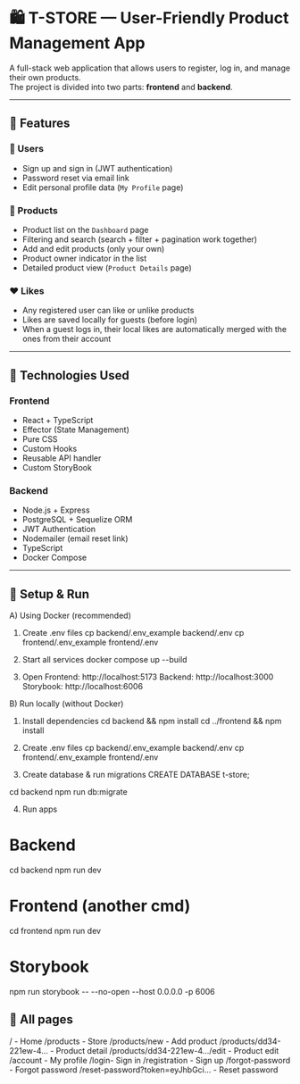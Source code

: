 # 🛍️ T-STORE — User-Friendly Product Management App

A full-stack web application that allows users to register, log in, and manage their own products.  
The project is divided into two parts: **frontend** and **backend**.

---

## 🚀 Features

### 👤 Users

- Sign up and sign in (JWT authentication)
- Password reset via email link
- Edit personal profile data (`My Profile` page)

### 🛒 Products

- Product list on the `Dashboard` page
- Filtering and search (search + filter + pagination work together)
- Add and edit products (only your own)
- Product owner indicator in the list
- Detailed product view (`Product Details` page)

### ❤️ Likes

- Any registered user can like or unlike products
- Likes are saved locally for guests (before login)
- When a guest logs in, their local likes are automatically merged with the ones from their account

---

## 🧱 Technologies Used

### Frontend

- React + TypeScript
- Effector (State Management)
- Pure CSS
- Custom Hooks
- Reusable API handler
- Custom StoryBook

### Backend

- Node.js + Express
- PostgreSQL + Sequelize ORM
- JWT Authentication
- Nodemailer (email reset link)
- TypeScript
- Docker Compose

---

## 🧰 Setup & Run

A) Using Docker (recommended)

1. Create .env files
   cp backend/.env_example backend/.env
   cp frontend/.env_example frontend/.env

2. Start all services
   docker compose up --build

3. Open
   Frontend: http://localhost:5173
   Backend: http://localhost:3000
   Storybook: http://localhost:6006

B) Run locally (without Docker)

1. Install dependencies
   cd backend && npm install
   cd ../frontend && npm install

2. Create .env files
   cp backend/.env_example backend/.env
   cp frontend/.env_example frontend/.env

3. Create database & run migrations
   CREATE DATABASE t-store;

cd backend
npm run db:migrate

4. Run apps

# Backend

cd backend
npm run dev

# Frontend (another cmd)

cd frontend
npm run dev

# Storybook

npm run storybook -- --no-open --host 0.0.0.0 -p 6006

## 📄 All pages

/ - Home
/products - Store
/products/new - Add product
/products/dd34-221ew-4... - Product detail
/products/dd34-221ew-4.../edit - Product edit
/account - My profile
/login- Sign in
/registration - Sign up
/forgot-password - Forgot password
/reset-password?token=eyJhbGci... - Reset password
